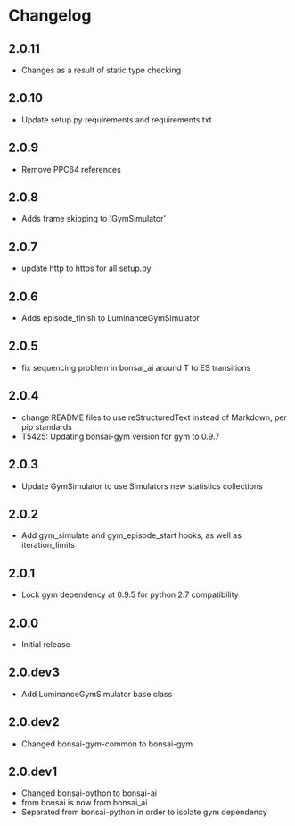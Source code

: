 # Changelog

## 2.0.11
- Changes as a result of static type checking

## 2.0.10
- Update setup.py requirements and requirements.txt

## 2.0.9
- Remove PPC64 references

## 2.0.8
- Adds frame skipping to 'GymSimulator'

## 2.0.7
- update http to https for all setup.py

## 2.0.6
- Adds episode_finish to LuminanceGymSimulator

## 2.0.5
- fix sequencing problem in bonsai_ai around T to ES transitions

## 2.0.4
- change README files to use reStructuredText instead of Markdown, per pip standards
- T5425: Updating bonsai-gym version for gym to 0.9.7

## 2.0.3
- Update GymSimulator to use Simulators new statistics collections

## 2.0.2
- Add gym_simulate and gym_episode_start hooks, as well as iteration_limits

## 2.0.1
- Lock gym dependency at 0.9.5 for python 2.7 compatibility

## 2.0.0
- Initial release

## 2.0.dev3
- Add LuminanceGymSimulator base class

## 2.0.dev2
- Changed bonsai-gym-common to bonsai-gym

## 2.0.dev1
- Changed bonsai-python to bonsai-ai
- from bonsai is now from bonsai_ai
- Separated from bonsai-python in order to isolate gym dependency
